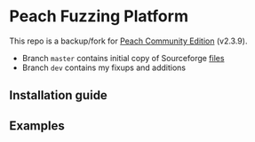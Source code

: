 # Peach Fuzzing Platform

This repo is a backup/fork for [Peach Community Edition](https://sourceforge.net/projects/peachfuzz/) (v2.3.9).

* Branch `master` contains initial copy of Sourceforge [files](https://sourceforge.net/projects/peachfuzz/files/Peach/2.3.9/)
* Branch `dev` contains my fixups and additions


## Installation guide


## Examples

